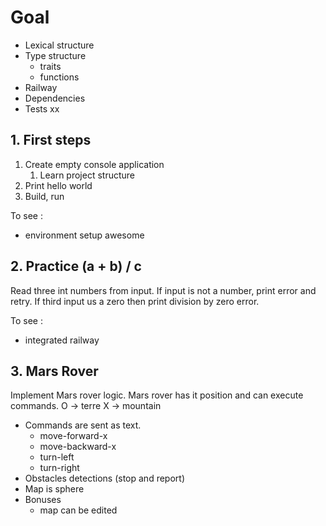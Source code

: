 # Goal
* Lexical structure
* Type structure 
    * traits
    * functions
* Railway
* Dependencies
* Tests
xx
## 1. First steps
1. Create empty console application
    1. Learn project structure
2. Print hello world
3. Build, run

To see :
* environment setup
awesome 

## 2. Practice (a + b) / c
Read three int numbers from input.
If input is not a number, print error and retry.
If third input us a zero then print division by zero error.

To see :
* integrated railway

## 3. Mars Rover
Implement Mars rover logic. 
Mars rover has it position and can execute commands.
O -> terre
X -> mountain
* Commands are sent as text.
    * move-forward-x
    * move-backward-x
    * turn-left
    * turn-right
* Obstacles detections (stop and report)
* Map is sphere
* Bonuses
    * map can be edited  